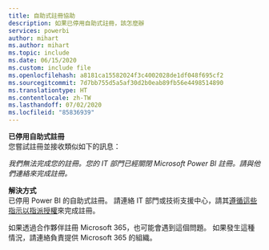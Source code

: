 ```yaml
---
title: 自助式註冊協助
description: 如果已停用自助式註冊，該怎麼辦
services: powerbi
author: mihart
ms.author: mihart
ms.topic: include
ms.date: 06/15/2020
ms.custom: include file
ms.openlocfilehash: a8181ca15582024f3c4002028de1df048f695cf2
ms.sourcegitcommit: 7d7bb755d5a5af30d2b0eab89fb56e4498514890
ms.translationtype: HT
ms.contentlocale: zh-TW
ms.lasthandoff: 07/02/2020
ms.locfileid: "85836939"
---
```

**已停用自助式註冊**    
您嘗試註冊並接收類似如下的訊息： 

*我們無法完成您的註冊。您的 IT 部門已經關閉 Microsoft Power BI 註冊。請與他們連絡來完成註冊。* 

**解決方式**    
已停用 Power BI 的自助式註冊。 請連絡 IT 部門或技術支援中心，請其[遵循這些指示以指派授權](../admin/service-admin-purchasing-power-bi-pro.md)來完成註冊。 

如果透過合作夥伴註冊 Microsoft 365，也可能會遇到這個問題。 如果發生這種情況，請連絡負責提供 Microsoft 365 的組織。 